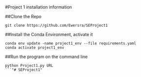 #Project 1 installation information

##Clone the Repo

```
git clone https://github.com/Ewersra/SEProject1
```

##Install the Conda Environment, activate it

```
conda env update -name project1_env --file requirements.yaml
conda activate project1_env
```

##Run the program on the command line

```
python Project1.py URL
```"# SEProject1" 
